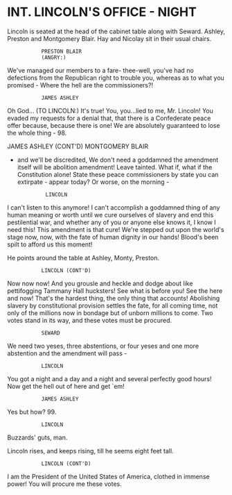 # INT. LINCOLN'S OFFICE - NIGHT

Lincoln is seated at the head of the cabinet table along with
Seward. Ashley, Preston and Montgomery Blair. Hay and Nicolay
sit in their usual chairs.

			   PRESTON BLAIR
			   (ANGRY:)
We've managed our members to a fare-
thee-well, you've had no defections
from the Republican right to
trouble you, whereas as to what you
promised - Where the hell are the
commissioners?!

			   JAMES ASHLEY
Oh God...
			   (TO LINCOLN:)
It's true! You, you...lied to me,
Mr. Lincoln! You evaded my requests
for a denial that, that there is a
Confederate peace offer because,
because there is one! We are
absolutely guaranteed to lose the
whole thing -
98.

JAMES ASHLEY (CONT'D) MONTGOMERY BLAIR
- and we'll be discredited, We don't need a goddamned
the amendment itself will be abolition amendment! Leave
tainted. What if, what if the Constitution alone! State
these peace commissioners by state you can extirpate -
appear today? Or worse, on
the morning -

			   LINCOLN
I can't listen to this anymore! I
can't accomplish a goddamned thing
of any human meaning or worth until
we cure ourselves of slavery and
end this pestilential war, and
whether any of you or anyone else
knows it, I know I need this! This
amendment is that cure! We're
stepped out upon the world's stage
now, now, with the fate of human
dignity in our hands! Blood's been
spilt to afford us this moment!

He points around the table at Ashley, Monty, Preston.

			   LINCOLN (CONT'D)
Now now now! And you grousle and
heckle and dodge about like
pettifogging Tammany Hall
hucksters! See what is before you!
See the here and now! That's the
hardest thing, the only thing that
accounts! Abolishing slavery by
constitutional provision settles
the fate, for all coming time, not
only of the millions now in bondage
but of unborn millions to come. Two
votes stand in its way, and these
votes must be procured.

			   SEWARD
We need two yeses, three
abstentions, or four yeses and one
more abstention and the amendment
will pass -

			   LINCOLN
You got a night and a day and a
night and several perfectly good
hours! Now get the hell out of here
and get \`em!

			   JAMES ASHLEY
Yes but how?
99.

			   LINCOLN
Buzzards' guts, man.

Lincoln rises, and keeps rising, till he seems eight feet
tall.

			   LINCOLN (CONT'D)
I am the President of the United
States of America, clothed in
immense power! You will procure me
these votes.
